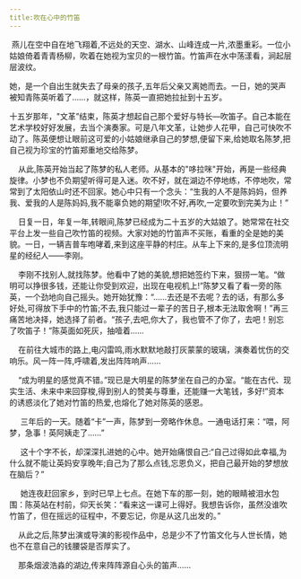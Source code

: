 ```yaml
---
title:吹在心中的竹笛
---
```

<!-- wp:paragraph -->
<p>&nbsp;燕儿在空中自在地飞翔着,不远处的天空、湖水、山峰连成一片,浓墨重彩。一位小姑娘倚着青青杨柳，吹着在她视为宝贝的一根竹笛。竹笛声在水中荡漾看，涧起层层波纹。</p>
<!-- /wp:paragraph -->

<!-- wp:paragraph -->
<p>她，是一个自出生就失去了母亲的孩子,五年后父亲又离她而去。一日，她的哭声被知青陈英听着了……，就这样，陈英一直把她拉扯到十五岁。</p>
<!-- /wp:paragraph -->

<!-- wp:paragraph -->
<p>十五岁那年，"文革”结束，陈英才想起自己那个爱好与特长—吹笛子。自己本能在艺术学校好好发展，去当个演奏家。可是八年文革，让她步人花甲，自己可快吹不动了。陈英便想让眼前这可爱的小姑娘继承自己的梦想,便留下来,给她取名陈梦,把自己视为珍宝的竹笛郑重地交给陈梦。</p>
<!-- /wp:paragraph -->

<!-- wp:paragraph -->
<p>&nbsp;&nbsp;&nbsp;&nbsp;从此,陈英开始当起了陈梦的私人老师。从基本的"哆拉咪"开始，再是一些经典旋律。小梦也不负期望听得可是入迷。吹不好，就在湖边不停地练，不停地吹，常常到了太阳依山时还不回家。她心中只有一个念头：“生我的人不是陈妈妈，但养我、爱我的人是陈妈妈,我不能辜负她的期望!吹不好,再吹,一定要吹到完美为止！”</p>
<!-- /wp:paragraph -->

<!-- wp:paragraph -->
<p>&nbsp;&nbsp;&nbsp;&nbsp;日复一日，年复一年,转眼间,陈梦已经成为二十五岁的大姑娘了。她常常在社交平台上发一些自己吹竹笛的视频。大家对她的竹笛声不买账，看重的全是她的美貌。一日，一辆吉普车咆哮着,来到这座平静的村庄。从车上下来的,是多位顶流明星的经纪人——李刚。</p>
<!-- /wp:paragraph -->

<!-- wp:paragraph -->
<p>&nbsp;&nbsp;&nbsp;&nbsp;李刚不找别人,就找陈梦。他看中了她的美貌,想把她签约下来，狠捞一笔。“做明可以挣很多钱，还能让你受到欢迎，出现在电视机上!”陈梦又看了看一旁的陈英，一个劲地向自己摇头。她开始犹豫：“……去还是不去呢？去的话，有那么多好处,可得放下手中的竹笛;不去,我只能过一辈子的苦日子,根本无法取舍啊！”再三痛苦地决择，她选择了前者。“孩子,去吧,你大了，我也管不了你了，去吧！别忘了吹笛子！”陈英面如死灰，抽噎着……</p>
<!-- /wp:paragraph -->

<!-- wp:paragraph -->
<p>&nbsp;&nbsp;&nbsp;&nbsp;在前往大城市的路上,电闪雷鸣,雨水默默地敲打灰蒙蒙的玻璃，演奏着忧伤的交响乐。风一阵一阵,呼啸着,发出阵阵响声……</p>
<!-- /wp:paragraph -->

<!-- wp:paragraph -->
<p>&nbsp;&nbsp;&nbsp;&nbsp;“成为明星的感觉真不错。”现已是大明星的陈梦坐在自己的办室。“能在古代、现实生活、未来中来回穿梭,得到别人的赞美与尊重，还能赚一大笔钱，多好!”资本的诱惑淡化了她对竹笛的热爱,也熔化了她对陈英的感恩。</p>
<!-- /wp:paragraph -->

<!-- wp:paragraph -->
<p>&nbsp;&nbsp;&nbsp;&nbsp;&nbsp;三年后的一天。随着“卡”一声，陈梦到一旁略作休息。一通电话打来：“喂，阿梦，急事！英阿姨走了……”</p>
<!-- /wp:paragraph -->

<!-- wp:paragraph -->
<p>&nbsp;&nbsp;&nbsp;&nbsp;&nbsp;这十个字不长，却深深扎进她的心中。她开始痛恨自己:“自己过得如此幸福,为什么就不能让英妈安享晚年;自己为了那么点钱,忘恩负义，把自己最开始的梦想放在脑后？”</p>
<!-- /wp:paragraph -->

<!-- wp:paragraph -->
<p>&nbsp;&nbsp;&nbsp;&nbsp;&nbsp;她连夜赶回家乡，到时已早上七点。在她下车的那一刻，她的眼睛被泪水包围：陈英站在村前，仰天长笑：“看来这一课可上得好。我想告诉你，虽然没谁吹竹笛了，但在摇远的征程中，不要忘记，你是从这几出发的。”</p>
<!-- /wp:paragraph -->

<!-- wp:paragraph -->
<p>&nbsp;&nbsp;&nbsp;&nbsp;从此之后,陈梦出演或导演的影视作品中，总是少不了竹笛文化与人世长情，她也不在意自己的钱腰袋是否厚实了。</p>
<!-- /wp:paragraph -->

<!-- wp:paragraph -->
<p>&nbsp;&nbsp;&nbsp;&nbsp;那条烟波浩淼的湖边,传来阵阵源自心头的笛声……</p>
<!-- /wp:paragraph -->
